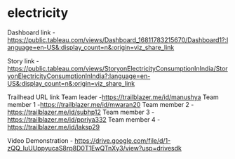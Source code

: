 # electricity

Dashboard link -https://public.tableau.com/views/Dashboard_16811783215670/Dashboard1?:language=en-US&:display_count=n&:origin=viz_share_link

Story link -https://public.tableau.com/views/StoryonElectricityConsumptionInIndia/StoryonElectricityConsumptionInIndia?:language=en-US&:display_count=n&:origin=viz_share_link

Trailhead URL link 
Team leader -https://trailblazer.me/id/manushya
Team member 1 -https://trailblazer.me/id/mwaran20
Team member 2 -https://trailblazer.me/id/subhp12
Team member 3 -https://trailblazer.me/id/ppriya332
Team member 4 -https://trailblazer.me/id/laksp29

Video Demonstration - https://drive.google.com/file/d/1-zQQ_IuUUppyucaS8rp8D0T1EwQTnXy3/view?usp=drivesdk
